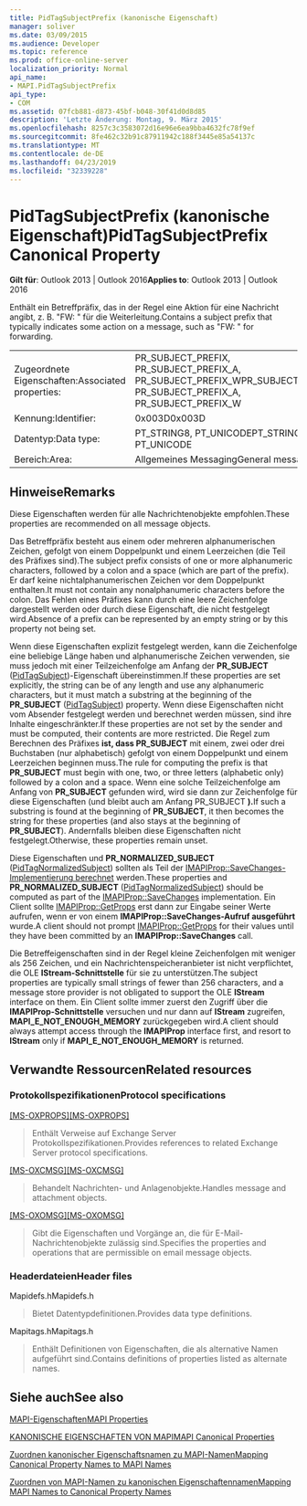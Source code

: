 ```yaml
---
title: PidTagSubjectPrefix (kanonische Eigenschaft)
manager: soliver
ms.date: 03/09/2015
ms.audience: Developer
ms.topic: reference
ms.prod: office-online-server
localization_priority: Normal
api_name:
- MAPI.PidTagSubjectPrefix
api_type:
- COM
ms.assetid: 07fcb881-d873-45bf-b048-30f41d0d8d85
description: 'Letzte Änderung: Montag, 9. März 2015'
ms.openlocfilehash: 8257c3c3583072d16e96e6ea9bba4632fc78f9ef
ms.sourcegitcommit: 8fe462c32b91c87911942c188f3445e85a54137c
ms.translationtype: MT
ms.contentlocale: de-DE
ms.lasthandoff: 04/23/2019
ms.locfileid: "32339228"
---
```

# <a name="pidtagsubjectprefix-canonical-property"></a><span data-ttu-id="b1db8-103">PidTagSubjectPrefix (kanonische Eigenschaft)</span><span class="sxs-lookup"><span data-stu-id="b1db8-103">PidTagSubjectPrefix Canonical Property</span></span>

  
  
<span data-ttu-id="b1db8-104">**Gilt für**: Outlook 2013 | Outlook 2016</span><span class="sxs-lookup"><span data-stu-id="b1db8-104">**Applies to**: Outlook 2013 | Outlook 2016</span></span> 
  
<span data-ttu-id="b1db8-105">Enthält ein Betreffpräfix, das in der Regel eine Aktion für eine Nachricht angibt, z. B. "FW: " für die Weiterleitung.</span><span class="sxs-lookup"><span data-stu-id="b1db8-105">Contains a subject prefix that typically indicates some action on a message, such as "FW: " for forwarding.</span></span> 
  
|||
|:-----|:-----|
|<span data-ttu-id="b1db8-106">Zugeordnete Eigenschaften:</span><span class="sxs-lookup"><span data-stu-id="b1db8-106">Associated properties:</span></span>  <br/> |<span data-ttu-id="b1db8-107">PR_SUBJECT_PREFIX, PR_SUBJECT_PREFIX_A, PR_SUBJECT_PREFIX_W</span><span class="sxs-lookup"><span data-stu-id="b1db8-107">PR_SUBJECT_PREFIX, PR_SUBJECT_PREFIX_A, PR_SUBJECT_PREFIX_W</span></span>  <br/> |
|<span data-ttu-id="b1db8-108">Kennung:</span><span class="sxs-lookup"><span data-stu-id="b1db8-108">Identifier:</span></span>  <br/> |<span data-ttu-id="b1db8-109">0x003D</span><span class="sxs-lookup"><span data-stu-id="b1db8-109">0x003D</span></span>  <br/> |
|<span data-ttu-id="b1db8-110">Datentyp:</span><span class="sxs-lookup"><span data-stu-id="b1db8-110">Data type:</span></span>  <br/> |<span data-ttu-id="b1db8-111">PT_STRING8, PT_UNICODE</span><span class="sxs-lookup"><span data-stu-id="b1db8-111">PT_STRING8, PT_UNICODE</span></span>  <br/> |
|<span data-ttu-id="b1db8-112">Bereich:</span><span class="sxs-lookup"><span data-stu-id="b1db8-112">Area:</span></span>  <br/> |<span data-ttu-id="b1db8-113">Allgemeines Messaging</span><span class="sxs-lookup"><span data-stu-id="b1db8-113">General messaging</span></span>  <br/> |
   
## <a name="remarks"></a><span data-ttu-id="b1db8-114">Hinweise</span><span class="sxs-lookup"><span data-stu-id="b1db8-114">Remarks</span></span>

<span data-ttu-id="b1db8-115">Diese Eigenschaften werden für alle Nachrichtenobjekte empfohlen.</span><span class="sxs-lookup"><span data-stu-id="b1db8-115">These properties are recommended on all message objects.</span></span> 
  
<span data-ttu-id="b1db8-116">Das Betreffpräfix besteht aus einem oder mehreren alphanumerischen Zeichen, gefolgt von einem Doppelpunkt und einem Leerzeichen (die Teil des Präfixes sind).</span><span class="sxs-lookup"><span data-stu-id="b1db8-116">The subject prefix consists of one or more alphanumeric characters, followed by a colon and a space (which are part of the prefix).</span></span> <span data-ttu-id="b1db8-117">Er darf keine nichtalphanumerischen Zeichen vor dem Doppelpunkt enthalten.</span><span class="sxs-lookup"><span data-stu-id="b1db8-117">It must not contain any nonalphanumeric characters before the colon.</span></span> <span data-ttu-id="b1db8-118">Das Fehlen eines Präfixes kann durch eine leere Zeichenfolge dargestellt werden oder durch diese Eigenschaft, die nicht festgelegt wird.</span><span class="sxs-lookup"><span data-stu-id="b1db8-118">Absence of a prefix can be represented by an empty string or by this property not being set.</span></span> 
  
<span data-ttu-id="b1db8-119">Wenn diese Eigenschaften explizit festgelegt werden, kann die Zeichenfolge eine beliebige Länge haben und alphanumerische Zeichen verwenden, sie muss jedoch mit einer Teilzeichenfolge am Anfang der **PR_SUBJECT** ([PidTagSubject](pidtagsubject-canonical-property.md))-Eigenschaft übereinstimmen.</span><span class="sxs-lookup"><span data-stu-id="b1db8-119">If these properties are set explicitly, the string can be of any length and use any alphanumeric characters, but it must match a substring at the beginning of the **PR_SUBJECT** ([PidTagSubject](pidtagsubject-canonical-property.md)) property.</span></span> <span data-ttu-id="b1db8-120">Wenn diese Eigenschaften nicht vom Absender festgelegt werden und berechnet werden müssen, sind ihre Inhalte eingeschränkter.</span><span class="sxs-lookup"><span data-stu-id="b1db8-120">If these properties are not set by the sender and must be computed, their contents are more restricted.</span></span> <span data-ttu-id="b1db8-121">Die Regel zum Berechnen des Präfixes **ist, dass PR_SUBJECT** mit einem, zwei oder drei Buchstaben (nur alphabetisch) gefolgt von einem Doppelpunkt und einem Leerzeichen beginnen muss.</span><span class="sxs-lookup"><span data-stu-id="b1db8-121">The rule for computing the prefix is that **PR_SUBJECT** must begin with one, two, or three letters (alphabetic only) followed by a colon and a space.</span></span> <span data-ttu-id="b1db8-122">Wenn eine solche Teilzeichenfolge am Anfang von **PR_SUBJECT** gefunden wird, wird sie dann zur Zeichenfolge für diese Eigenschaften (und bleibt auch am Anfang PR_SUBJECT **).**</span><span class="sxs-lookup"><span data-stu-id="b1db8-122">If such a substring is found at the beginning of **PR_SUBJECT**, it then becomes the string for these properties (and also stays at the beginning of **PR_SUBJECT**).</span></span> <span data-ttu-id="b1db8-123">Andernfalls bleiben diese Eigenschaften nicht festgelegt.</span><span class="sxs-lookup"><span data-stu-id="b1db8-123">Otherwise, these properties remain unset.</span></span> 
  
<span data-ttu-id="b1db8-124">Diese Eigenschaften und **PR_NORMALIZED_SUBJECT** ([PidTagNormalizedSubject](pidtagnormalizedsubject-canonical-property.md)) sollten als Teil der [IMAPIProp::SaveChanges-Implementierung berechnet](imapiprop-savechanges.md) werden.</span><span class="sxs-lookup"><span data-stu-id="b1db8-124">These properties and **PR_NORMALIZED_SUBJECT** ([PidTagNormalizedSubject](pidtagnormalizedsubject-canonical-property.md)) should be computed as part of the [IMAPIProp::SaveChanges](imapiprop-savechanges.md) implementation.</span></span> <span data-ttu-id="b1db8-125">Ein Client sollte [IMAPIProp::GetProps](imapiprop-getprops.md) erst dann zur Eingabe seiner Werte aufrufen, wenn er von einem **IMAPIProp::SaveChanges-Aufruf ausgeführt** wurde.</span><span class="sxs-lookup"><span data-stu-id="b1db8-125">A client should not prompt [IMAPIProp::GetProps](imapiprop-getprops.md) for their values until they have been committed by an **IMAPIProp::SaveChanges** call.</span></span> 
  
<span data-ttu-id="b1db8-126">Die Betreffeigenschaften sind in der Regel kleine Zeichenfolgen mit weniger als 256 Zeichen, und ein Nachrichtenspeicheranbieter ist nicht verpflichtet, die OLE **IStream-Schnittstelle** für sie zu unterstützen.</span><span class="sxs-lookup"><span data-stu-id="b1db8-126">The subject properties are typically small strings of fewer than 256 characters, and a message store provider is not obligated to support the OLE **IStream** interface on them.</span></span> <span data-ttu-id="b1db8-127">Ein Client sollte immer zuerst den Zugriff über die **IMAPIProp-Schnittstelle** versuchen und nur dann auf **IStream** zugreifen, **MAPI_E_NOT_ENOUGH_MEMORY** zurückgegeben wird.</span><span class="sxs-lookup"><span data-stu-id="b1db8-127">A client should always attempt access through the **IMAPIProp** interface first, and resort to **IStream** only if **MAPI_E_NOT_ENOUGH_MEMORY** is returned.</span></span> 
  
## <a name="related-resources"></a><span data-ttu-id="b1db8-128">Verwandte Ressourcen</span><span class="sxs-lookup"><span data-stu-id="b1db8-128">Related resources</span></span>

### <a name="protocol-specifications"></a><span data-ttu-id="b1db8-129">Protokollspezifikationen</span><span class="sxs-lookup"><span data-stu-id="b1db8-129">Protocol specifications</span></span>

<span data-ttu-id="b1db8-130">[[MS-OXPROPS]](https://msdn.microsoft.com/library/f6ab1613-aefe-447d-a49c-18217230b148%28Office.15%29.aspx)</span><span class="sxs-lookup"><span data-stu-id="b1db8-130">[[MS-OXPROPS]](https://msdn.microsoft.com/library/f6ab1613-aefe-447d-a49c-18217230b148%28Office.15%29.aspx)</span></span>
  
> <span data-ttu-id="b1db8-131">Enthält Verweise auf Exchange Server Protokollspezifikationen.</span><span class="sxs-lookup"><span data-stu-id="b1db8-131">Provides references to related Exchange Server protocol specifications.</span></span>
    
<span data-ttu-id="b1db8-132">[[MS-OXCMSG]](https://msdn.microsoft.com/library/7fd7ec40-deec-4c06-9493-1bc06b349682%28Office.15%29.aspx)</span><span class="sxs-lookup"><span data-stu-id="b1db8-132">[[MS-OXCMSG]](https://msdn.microsoft.com/library/7fd7ec40-deec-4c06-9493-1bc06b349682%28Office.15%29.aspx)</span></span>
  
> <span data-ttu-id="b1db8-133">Behandelt Nachrichten- und Anlagenobjekte.</span><span class="sxs-lookup"><span data-stu-id="b1db8-133">Handles message and attachment objects.</span></span>
    
<span data-ttu-id="b1db8-134">[[MS-OXOMSG]](https://msdn.microsoft.com/library/daa9120f-f325-4afb-a738-28f91049ab3c%28Office.15%29.aspx)</span><span class="sxs-lookup"><span data-stu-id="b1db8-134">[[MS-OXOMSG]](https://msdn.microsoft.com/library/daa9120f-f325-4afb-a738-28f91049ab3c%28Office.15%29.aspx)</span></span>
  
> <span data-ttu-id="b1db8-135">Gibt die Eigenschaften und Vorgänge an, die für E-Mail-Nachrichtenobjekte zulässig sind.</span><span class="sxs-lookup"><span data-stu-id="b1db8-135">Specifies the properties and operations that are permissible on email message objects.</span></span>
    
### <a name="header-files"></a><span data-ttu-id="b1db8-136">Headerdateien</span><span class="sxs-lookup"><span data-stu-id="b1db8-136">Header files</span></span>

<span data-ttu-id="b1db8-137">Mapidefs.h</span><span class="sxs-lookup"><span data-stu-id="b1db8-137">Mapidefs.h</span></span>
  
> <span data-ttu-id="b1db8-138">Bietet Datentypdefinitionen.</span><span class="sxs-lookup"><span data-stu-id="b1db8-138">Provides data type definitions.</span></span>
    
<span data-ttu-id="b1db8-139">Mapitags.h</span><span class="sxs-lookup"><span data-stu-id="b1db8-139">Mapitags.h</span></span>
  
> <span data-ttu-id="b1db8-140">Enthält Definitionen von Eigenschaften, die als alternative Namen aufgeführt sind.</span><span class="sxs-lookup"><span data-stu-id="b1db8-140">Contains definitions of properties listed as alternate names.</span></span>
    
## <a name="see-also"></a><span data-ttu-id="b1db8-141">Siehe auch</span><span class="sxs-lookup"><span data-stu-id="b1db8-141">See also</span></span>



[<span data-ttu-id="b1db8-142">MAPI-Eigenschaften</span><span class="sxs-lookup"><span data-stu-id="b1db8-142">MAPI Properties</span></span>](mapi-properties.md)
  
[<span data-ttu-id="b1db8-143">KANONISCHE EIGENSCHAFTEN VON MAPI</span><span class="sxs-lookup"><span data-stu-id="b1db8-143">MAPI Canonical Properties</span></span>](mapi-canonical-properties.md)
  
[<span data-ttu-id="b1db8-144">Zuordnen kanonischer Eigenschaftsnamen zu MAPI-Namen</span><span class="sxs-lookup"><span data-stu-id="b1db8-144">Mapping Canonical Property Names to MAPI Names</span></span>](mapping-canonical-property-names-to-mapi-names.md)
  
[<span data-ttu-id="b1db8-145">Zuordnen von MAPI-Namen zu kanonischen Eigenschaftennamen</span><span class="sxs-lookup"><span data-stu-id="b1db8-145">Mapping MAPI Names to Canonical Property Names</span></span>](mapping-mapi-names-to-canonical-property-names.md)

